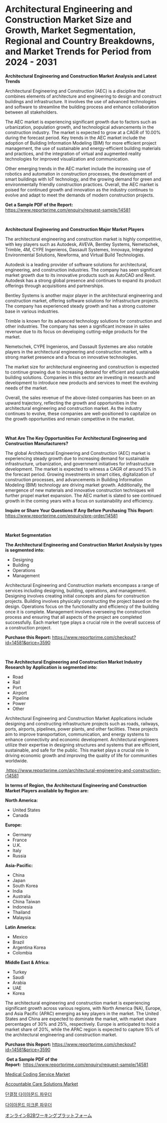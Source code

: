 <p><h1>Architectural Engineering and Construction Market Size and Growth, Market Segmentation, Regional and Country Breakdowns, and Market Trends for Period from 2024 -  2031</h1></p><p><strong>Architectural Engineering and Construction Market Analysis and Latest Trends</strong></p>
<p><p>Architectural Engineering and Construction (AEC) is a discipline that combines elements of architecture and engineering to design and construct buildings and infrastructure. It involves the use of advanced technologies and software to streamline the building process and enhance collaboration between all stakeholders.</p><p>The AEC market is experiencing significant growth due to factors such as urbanization, population growth, and technological advancements in the construction industry. The market is expected to grow at a CAGR of 10.00% during the forecast period. Key trends in the AEC market include the adoption of Building Information Modeling (BIM) for more efficient project management, the use of sustainable and energy-efficient building materials and practices, and the integration of virtual and augmented reality technologies for improved visualization and communication.</p><p>Other emerging trends in the AEC market include the increasing use of robotics and automation in construction processes, the development of smart buildings with IoT technology, and the growing demand for green and environmentally friendly construction practices. Overall, the AEC market is poised for continued growth and innovation as the industry continues to evolve and adapt to meet the demands of modern construction projects.</p></p>
<p><strong>Get a Sample PDF of the Report:&nbsp;</strong> <a href="https://www.reportprime.com/enquiry/request-sample/14581">https://www.reportprime.com/enquiry/request-sample/14581</a></p>
<p>&nbsp;</p>
<p><strong>Architectural Engineering and Construction Major Market Players</strong></p>
<p><p>The architectural engineering and construction market is highly competitive, with key players such as Autodesk, AVEVA, Bentley Systems, Nemetschek, Trimble, 4M, CYPE Ingenieros, Dassault Systemes, Innovaya, Integrated Environmental Solutions, Newforma, and Virtual Build Technologies.</p><p>Autodesk is a leading provider of software solutions for architectural, engineering, and construction industries. The company has seen significant market growth due to its innovative products such as AutoCAD and Revit. Autodesk has a strong global presence and continues to expand its product offerings through acquisitions and partnerships.</p><p>Bentley Systems is another major player in the architectural engineering and construction market, offering software solutions for infrastructure projects. The company has experienced steady growth and has a strong customer base in various industries.</p><p>Trimble is known for its advanced technology solutions for construction and other industries. The company has seen a significant increase in sales revenue due to its focus on developing cutting-edge products for the market.</p><p>Nemetschek, CYPE Ingenieros, and Dassault Systemes are also notable players in the architectural engineering and construction market, with a strong market presence and a focus on innovative technologies.</p><p>The market size for architectural engineering and construction is expected to continue growing due to increasing demand for efficient and sustainable building solutions. Companies in this sector are investing in research and development to introduce new products and services to meet the evolving needs of the market.</p><p>Overall, the sales revenue of the above-listed companies has been on an upward trajectory, reflecting the growth and opportunities in the architectural engineering and construction market. As the industry continues to evolve, these companies are well-positioned to capitalize on the growth opportunities and remain competitive in the market.</p></p>
<p>&nbsp;</p>
<p><strong>What Are The Key Opportunities For Architectural Engineering and Construction Manufacturers?</strong></p>
<p><p>The global Architectural Engineering and Construction (AEC) market is experiencing steady growth due to increasing demand for sustainable infrastructure, urbanization, and government initiatives for infrastructure development. The market is expected to witness a CAGR of around 5% in the forecast period. Growing investments in smart cities, digitalization of construction processes, and advancements in Building Information Modeling (BIM) technology are driving market growth. Additionally, the emergence of new materials and innovative construction techniques will further propel market expansion. The AEC market is slated to see continued growth in the coming years with a focus on sustainability and efficiency.</p></p>
<p><strong>Inquire or Share Your Questions If Any Before Purchasing This Report:</strong> <a href="https://www.reportprime.com/enquiry/pre-order/14581">https://www.reportprime.com/enquiry/pre-order/14581</a></p>
<p>&nbsp;</p>
<p><strong>Market Segmentation</strong></p>
<p><strong>The Architectural Engineering and Construction Market Analysis by types is segmented into:</strong></p>
<p><ul><li>Designing</li><li>Building</li><li>Operations</li><li>Management</li></ul></p>
<p><p>Architectural Engineering and Construction markets encompass a range of services including designing, building, operations, and management. Designing involves creating initial concepts and plans for construction projects. Building involves physically constructing the project based on the design. Operations focus on the functionality and efficiency of the building once it is complete. Management involves overseeing the construction process and ensuring that all aspects of the project are completed successfully. Each market type plays a crucial role in the overall success of a construction project.</p></p>
<p><strong>Purchase this Report:&nbsp;</strong><a href="https://www.reportprime.com/checkout?id=14581&price=3590">https://www.reportprime.com/checkout?id=14581&price=3590</a></p>
<p>&nbsp;</p>
<p><strong>The Architectural Engineering and Construction Market Industry Research by Application is segmented into:</strong></p>
<p><ul><li>Road</li><li>Rail</li><li>Port</li><li>Airport</li><li>Pipeline</li><li>Power</li><li>Other</li></ul></p>
<p><p>Architectural Engineering and Construction Market Applications include designing and constructing infrastructure projects such as roads, railways, ports, airports, pipelines, power plants, and other facilities. These projects aim to improve transportation, communication, and energy systems to enhance connectivity and economic development. Architectural engineers utilize their expertise in designing structures and systems that are efficient, sustainable, and safe for the public. This market plays a crucial role in driving economic growth and improving the quality of life for communities worldwide.</p></p>
<p><a href="https://www.reportprime.com/architectural-engineering-and-construction-r14581">&nbsp;https://www.reportprime.com/architectural-engineering-and-construction-r14581</a></p>
<p><strong>In terms of Region, the Architectural Engineering and Construction Market Players available by Region are:</strong></p>
<p>
    <p> <strong> North America: </strong>
        <ul>
            <li>United States</li>
            <li>Canada</li>
        </ul>
        </p> 
    <p> <strong> Europe: </strong>
        <ul>
            <li>Germany</li>
            <li>France</li>
            <li>U.K.</li>
            <li>Italy</li>
            <li>Russia</li>
        </ul>
        </p> 
    <p> <strong> Asia-Pacific: </strong>
        <ul>
            <li>China</li>
            <li>Japan</li>
            <li>South Korea</li>
            <li>India</li>
            <li>Australia</li>
            <li>China Taiwan</li>
            <li>Indonesia</li>
            <li>Thailand</li>
            <li>Malaysia</li>
        </ul>
        </p> 
    <p> <strong> Latin America: </strong>
        <ul>
            <li>Mexico</li>
            <li>Brazil</li>
            <li>Argentina Korea</li>
            <li>Colombia</li>
        </ul>
        </p> 
    <p> <strong> Middle East & Africa: </strong>
        <ul>
            <li>Turkey</li>
            <li>Saudi</li>
            <li>Arabia</li>
            <li>UAE</li>
            <li>Korea</li>
        </ul>
    </p>
    </p>
<p><p>The architectural engineering and construction market is experiencing significant growth across various regions, with North America (NA), Europe, and Asia Pacific (APAC) emerging as key players in the market. The United States and China are expected to dominate the market, with market share percentages of 30% and 25%, respectively. Europe is anticipated to hold a market share of 20%, while the APAC region is expected to capture 15% of the architectural engineering and construction market.</p></p>
<p><strong>Purchase this Report: </strong><a href="https://www.reportprime.com/checkout?id=14581&price=3590">https://www.reportprime.com/checkout?id=14581&price=3590</a></p>
<p>&nbsp;<strong>Get a Sample PDF of the Report:&nbsp;&nbsp;</strong><a href="https://www.reportprime.com/enquiry/request-sample/14581">https://www.reportprime.com/enquiry/request-sample/14581</a></p>
<p><strong></strong></p>
<p><p><a href="https://github.com/Alonsoolds3wq1d81czn8rbol/Market-Research-Report-List-2/blob/main/medical-coding-service-market.md">Medical Coding Service Market</a></p><p><a href="https://github.com/yemakinde/Market-Research-Report-List-2/blob/main/accountable-care-solutions-market.md">Accountable Care Solutions Market</a></p><p><a href="https://github.com/TitusBoyer1/Market-Research-Report-List-1/blob/main/948768275462.md">단결정 다이아몬드 파우더</a></p><p><a href="https://github.com/iansanftyord09878/Market-Research-Report-List-1/blob/main/224080475461.md">다이아몬드 미크론 파우더</a></p><p><a href="https://github.com/MacyOrn/Market-Research-Report-List-1/blob/main/384741280985.md">オンラインB2Bワーキングプラットフォーム</a></p></p>